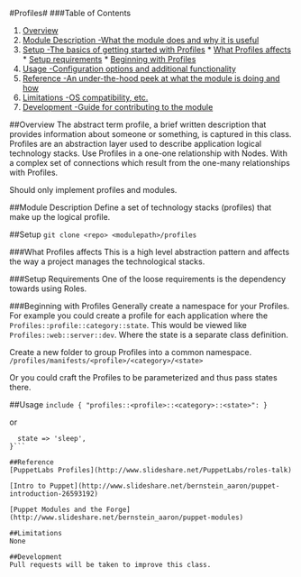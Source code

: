 #Profiles#
###Table of Contents
1. [Overview](#overview)
  2. [Module Description -What the module does and why it is useful](#module-description)
  3. [Setup -The basics of getting started with Profiles](#setup)
    * [What Profiles affects](#what-profiles-affects)
    * [Setup requirements](#setup-requirements)
    * [Beginning with Profiles](#beginning-with-profiles)
  4. [Usage -Configuration options and additional functionality](#usage)
  5. [Reference -An under-the-hood peek at what the module is doing and how](#reference)
  5. [Limitations -OS compatibility, etc.](#limitations)
  6. [Development -Guide for contributing to the module](#development)

##Overview
The abstract term profile, a brief written description that provides information
about someone or something, is captured in this class. Profiles are an abstraction
layer used to describe application logical technology stacks. Use Profiles in a
one-one relationship with Nodes. With a complex set of connections which result
from the one-many relationships with Profiles.

Should only implement profiles and modules.

##Module Description
Define a set of technology stacks (profiles) that make up the logical profile.

##Setup
`git clone <repo> <modulepath>/profiles`

###What Profiles affects
This is a high level abstraction pattern and affects the way a project manages 
the technological stacks.

###Setup Requirements
One of the loose requirements is the dependency towards using Roles.

###Beginning with Profiles
Generally create a namespace for your Profiles. For example you could create a profile 
for each application where the `Profiles::profile::category::state`. This would be 
viewed like `Profiles::web::server::dev`. Where the state is a separate class 
definition.

Create a new folder to group Profiles into a common namespace.
`/profiles/manifests/<profile>/<category>/<state>`

Or you could craft the Profiles to be parameterized and thus pass states there.

##Usage
`include { "profiles::<profile>::<category>::<state>": }`

or 

```class { "profiles::<profile>::<category>":
  state => 'sleep',
}```

##Reference
[PuppetLabs Profiles](http://www.slideshare.net/PuppetLabs/roles-talk)

[Intro to Puppet](http://www.slideshare.net/bernstein_aaron/puppet-introduction-26593192)

[Puppet Modules and the Forge](http://www.slideshare.net/bernstein_aaron/puppet-modules)

##Limitations
None

##Development
Pull requests will be taken to improve this class.
